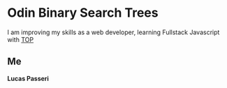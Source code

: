 # Odin Binary Search Trees

I am improving my skills as a web developer, learning Fullstack Javascript with [TOP](https://www.theodinproject.com/lessons/javascript-binary-search-trees)

## Me

**Lucas Passeri**
